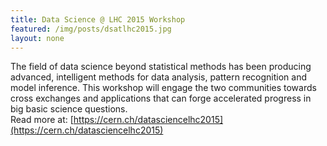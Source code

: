 ```yaml
---
title: Data Science @ LHC 2015 Workshop
featured: /img/posts/dsatlhc2015.jpg
layout: none
---
```

The field of data science beyond statistical methods has been producing advanced, intelligent methods for data analysis, pattern recognition and model inference. This workshop will engage the two communities towards cross exchanges and applications that can forge accelerated progress in big basic science questions.  
Read more at: [https://cern.ch/datasciencelhc2015](https://cern.ch/datasciencelhc2015)
